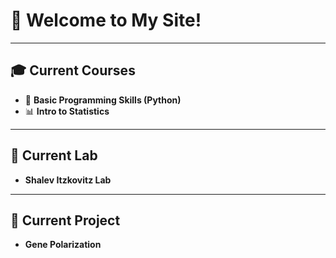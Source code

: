 # 👋 Welcome to My Site!

---

## 🎓 Current Courses
- 🐍 **Basic Programming Skills (Python)**
- 📊 **Intro to Statistics**

---

## 🔬 Current Lab
- **Shalev Itzkovitz Lab**

---

## 🧬 Current Project
- **Gene Polarization**
